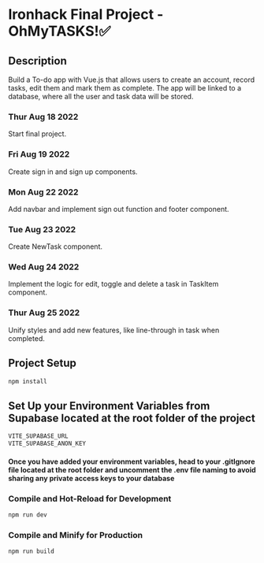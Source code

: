 # Ironhack Final Project - OhMyTASKS!✅

## Description

Build a To-do app with Vue.js that allows users to create an account, record tasks, edit them and mark them as complete. The app will be linked to a database, where all the user and task data will be stored.

### Thur Aug 18 2022

Start final project.

### Fri Aug 19 2022

Create sign in and sign up components.

### Mon Aug 22 2022

Add navbar and implement sign out function and footer component.

### Tue Aug 23 2022

Create NewTask component.

### Wed Aug 24 2022

Implement the logic for edit, toggle and delete a task in TaskItem component.

### Thur Aug 25 2022

Unify styles and add new features, like line-through in task when completed.

## Project Setup

```sh
npm install
```

## Set Up your Environment Variables from Supabase located at the root folder of the project

```sh
VITE_SUPABASE_URL
VITE_SUPABASE_ANON_KEY 
```
#### Once you have added your environment variables, head to your .gitIgnore file located at the root folder and uncomment the .env file naming to avoid sharing any private access keys to your database

### Compile and Hot-Reload for Development

```sh
npm run dev
```

### Compile and Minify for Production

```sh
npm run build
```


